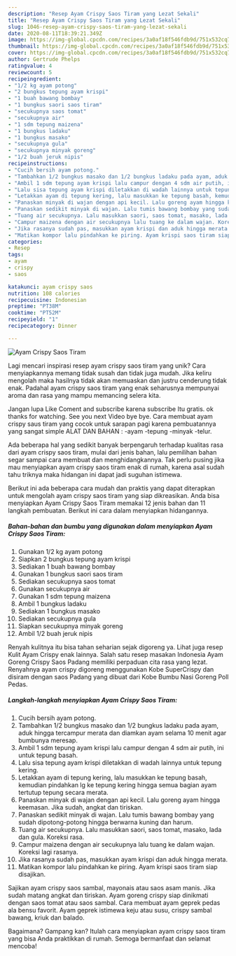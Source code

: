 ```yaml
---
description: "Resep Ayam Crispy Saos Tiram yang Lezat Sekali"
title: "Resep Ayam Crispy Saos Tiram yang Lezat Sekali"
slug: 1046-resep-ayam-crispy-saos-tiram-yang-lezat-sekali
date: 2020-08-11T18:39:21.349Z
image: https://img-global.cpcdn.com/recipes/3a0af18f546fdb9d/751x532cq70/ayam-crispy-saos-tiram-foto-resep-utama.jpg
thumbnail: https://img-global.cpcdn.com/recipes/3a0af18f546fdb9d/751x532cq70/ayam-crispy-saos-tiram-foto-resep-utama.jpg
cover: https://img-global.cpcdn.com/recipes/3a0af18f546fdb9d/751x532cq70/ayam-crispy-saos-tiram-foto-resep-utama.jpg
author: Gertrude Phelps
ratingvalue: 4
reviewcount: 5
recipeingredient:
- "1/2 kg ayam potong"
- "2 bungkus tepung ayam krispi"
- "1 buah bawang bombay"
- "1 bungkus saori saos tiram"
- "secukupnya saos tomat"
- "secukupnya air"
- "1 sdm tepung maizena"
- "1 bungkus ladaku"
- "1 bungkus masako"
- "secukupnya gula"
- "secukupnya minyak goreng"
- "1/2 buah jeruk nipis"
recipeinstructions:
- "Cucih bersih ayam potong."
- "Tambahkan 1/2 bungkus masako dan 1/2 bungkus ladaku pada ayam, aduk hingga tercampur merata dan diamkan ayam selama 10 menit agar bumbunya meresap."
- "Ambil 1 sdm tepung ayam krispi lalu campur dengan 4 sdm air putih, ini untuk tepung basah."
- "Lalu sisa tepung ayam krispi diletakkan di wadah lainnya untuk tepung kering."
- "Letakkan ayam di tepung kering, lalu masukkan ke tepung basah, kemudian pindahkan lg ke tepung kering hingga semua bagian ayam tertutup tepung secara merata."
- "Panaskan minyak di wajan dengan api kecil. Lalu goreng ayam hingga keemasan. Jika sudah, angkat dan tiriskan."
- "Panaskan sedikit minyak di wajan. Lalu tumis bawang bombay yang sudah dipotong-potong hingga berwarna kuning dan harum."
- "Tuang air secukupnya. Lalu masukkan saori, saos tomat, masako, lada dan gula. Koreksi rasa."
- "Campur maizena dengan air secukupnya lalu tuang ke dalam wajan. Koreksi lagi rasanya."
- "Jika rasanya sudah pas, masukkan ayam krispi dan aduk hingga merata."
- "Matikan kompor lalu pindahkan ke piring. Ayam krispi saos tiram siap disajikan."
categories:
- Resep
tags:
- ayam
- crispy
- saos

katakunci: ayam crispy saos 
nutrition: 108 calories
recipecuisine: Indonesian
preptime: "PT38M"
cooktime: "PT52M"
recipeyield: "1"
recipecategory: Dinner

---
```



![Ayam Crispy Saos Tiram](https://img-global.cpcdn.com/recipes/3a0af18f546fdb9d/751x532cq70/ayam-crispy-saos-tiram-foto-resep-utama.jpg)

Lagi mencari inspirasi resep ayam crispy saos tiram yang unik? Cara menyiapkannya memang tidak susah dan tidak juga mudah. Jika keliru mengolah maka hasilnya tidak akan memuaskan dan justru cenderung tidak enak. Padahal ayam crispy saos tiram yang enak seharusnya mempunyai aroma dan rasa yang mampu memancing selera kita.

Jangan lupa Like Coment and subscribe karena subscribe Itu gratis. ok thanks for watching. See you next Video bye bye. Cara membuat ayam crispy saus tiram yang cocok untuk sarapan pagi karena pembuatannya yang sangat simple ALAT DAN BAHAN : -ayam -tepung -minyak -telur.

Ada beberapa hal yang sedikit banyak berpengaruh terhadap kualitas rasa dari ayam crispy saos tiram, mulai dari jenis bahan, lalu pemilihan bahan segar sampai cara membuat dan menghidangkannya. Tak perlu pusing jika mau menyiapkan ayam crispy saos tiram enak di rumah, karena asal sudah tahu triknya maka hidangan ini dapat jadi suguhan istimewa.


Berikut ini ada beberapa cara mudah dan praktis yang dapat diterapkan untuk mengolah ayam crispy saos tiram yang siap dikreasikan. Anda bisa menyiapkan Ayam Crispy Saos Tiram memakai 12 jenis bahan dan 11 langkah pembuatan. Berikut ini cara dalam menyiapkan hidangannya.

<!--inarticleads1-->

##### Bahan-bahan dan bumbu yang digunakan dalam menyiapkan Ayam Crispy Saos Tiram:

1. Gunakan 1/2 kg ayam potong
1. Siapkan 2 bungkus tepung ayam krispi
1. Sediakan 1 buah bawang bombay
1. Gunakan 1 bungkus saori saos tiram
1. Sediakan secukupnya saos tomat
1. Gunakan secukupnya air
1. Gunakan 1 sdm tepung maizena
1. Ambil 1 bungkus ladaku
1. Sediakan 1 bungkus masako
1. Sediakan secukupnya gula
1. Siapkan secukupnya minyak goreng
1. Ambil 1/2 buah jeruk nipis


Renyah kulitnya itu bisa tahan seharian sejak digoreng ya. Lihat juga resep Kulit Ayam Crispy enak lainnya. Salah satu resep masakan Indonesia Ayam Goreng Crispy Saos Padang memiliki perpaduan cita rasa yang lezat. Renyahnya ayam crispy digoreng menggunakan Kobe SuperCrispy dan disiram dengan saos Padang yang dibuat dari Kobe Bumbu Nasi Goreng Poll Pedas. 

<!--inarticleads2-->

##### Langkah-langkah menyiapkan Ayam Crispy Saos Tiram:

1. Cucih bersih ayam potong.
1. Tambahkan 1/2 bungkus masako dan 1/2 bungkus ladaku pada ayam, aduk hingga tercampur merata dan diamkan ayam selama 10 menit agar bumbunya meresap.
1. Ambil 1 sdm tepung ayam krispi lalu campur dengan 4 sdm air putih, ini untuk tepung basah.
1. Lalu sisa tepung ayam krispi diletakkan di wadah lainnya untuk tepung kering.
1. Letakkan ayam di tepung kering, lalu masukkan ke tepung basah, kemudian pindahkan lg ke tepung kering hingga semua bagian ayam tertutup tepung secara merata.
1. Panaskan minyak di wajan dengan api kecil. Lalu goreng ayam hingga keemasan. Jika sudah, angkat dan tiriskan.
1. Panaskan sedikit minyak di wajan. Lalu tumis bawang bombay yang sudah dipotong-potong hingga berwarna kuning dan harum.
1. Tuang air secukupnya. Lalu masukkan saori, saos tomat, masako, lada dan gula. Koreksi rasa.
1. Campur maizena dengan air secukupnya lalu tuang ke dalam wajan. Koreksi lagi rasanya.
1. Jika rasanya sudah pas, masukkan ayam krispi dan aduk hingga merata.
1. Matikan kompor lalu pindahkan ke piring. Ayam krispi saos tiram siap disajikan.


Sajikan ayam crispy saos sambal, mayonais atau saos asam manis. Jika sudah matang angkat dan tiriskan. Ayam goreng crispy siap dinikmati dengan saos tomat atau saos sambal. Cara membuat ayam geprek pedas ala bensu favorit. Ayam geprek istimewa keju atau susu, crispy sambal bawang, kriuk dan balado. 

Bagaimana? Gampang kan? Itulah cara menyiapkan ayam crispy saos tiram yang bisa Anda praktikkan di rumah. Semoga bermanfaat dan selamat mencoba!
